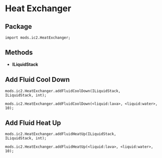 # Heat Exchanger

## Package
`import mods.ic2.HeatExchanger;`

## Methods
- **ILiquidStack**

## Add Fluid Cool Down

```
mods.ic2.HeatExchanger.addFluidCoolDown(ILiquidStack,
ILiquidStack, int);

mods.ic2.HeatExchanger.addFluidCoolDown(<liquid:lava>, <liquid:water>, 10);
```

## Add Fluid Heat Up

```
mods.ic2.HeatExchanger.addFluidHeatUp(ILiquidStack,
ILiquidStack, int);

mods.ic2.HeatExchanger.addFluidHeatUp(<liquid:lava>, <liquid:water>, 10);
```
